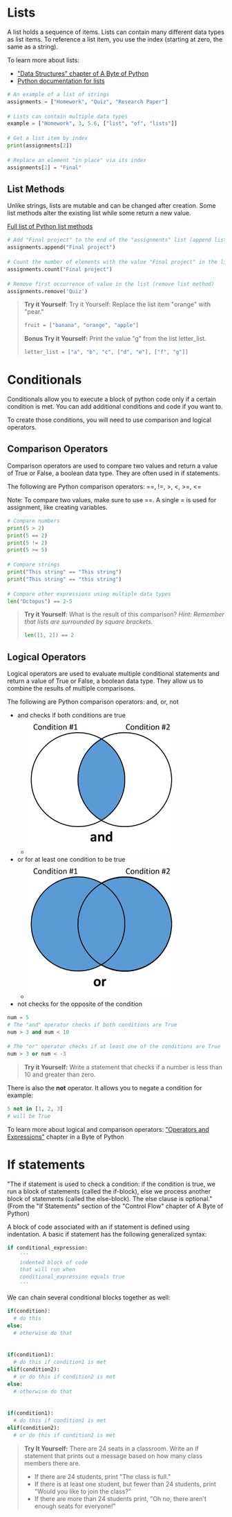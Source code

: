 # Lists
A list holds a sequence of items. Lists can contain many different data types as list items. To reference a list item, you use the index (starting at zero, the same as a string).

To learn more about lists:
- ["Data Structures" chapter of A Byte of Python](https://colab.research.google.com/corgiredirector?site=https%3A%2F%2Fpython.swaroopch.com%2Fdata_structures.html)
- [Python documentation for lists](https://colab.research.google.com/corgiredirector?site=https%3A%2F%2Fdocs.python.org%2F3%2Ftutorial%2Fintroduction.html%23lists)

```python
# An example of a list of strings
assignments = ["Homework", "Quiz", "Research Paper"]

# Lists can contain multiple data types
example = ["Homework", 3, 5.6, ["list", "of", "lists"]]

# Get a list item by index
print(assignments[2])

# Replace an element "in place" via its index
assignments[2] = "Final"
```

## List Methods
Unlike strings, lists are mutable and can be changed after creation. Some list methods alter the existing list while some return a new value.

[Full list of Python list methods](https://colab.research.google.com/corgiredirector?site=https%3A%2F%2Fwww.w3schools.com%2Fpython%2Fpython_ref_list.asp)

```python
# Add "Final project" to the end of the "assignments" list (append list method)
assignments.append("Final project")

# Count the number of elements with the value "Final project" in the list
assignments.count("Final project")

# Remove first occurrence of value in the list (remove list method)
assignments.remove('Quiz')
```
> **Try it Yourself**: Try it Yourself: Replace the list item "orange" with "pear."
> ```python
>fruit = ["banana", "orange", "apple"]
> ```
>**Bonus Try it Yourself:** Print the value "g" from the list letter_list.
> ```python
> letter_list = ["a", "b", "c", ["d", "e"], ["f", "g"]]
> ```

# Conditionals

Conditionals allow you to execute a block of python code only if a certain condition is met. You can add additional conditions and code if you want to.

To create those conditions, you will need to use comparison and logical operators.

## Comparison Operators
Comparison operators are used to compare two values and return a value of True or False, a boolean data type. They are often used in if statements.

The following are Python comparison operators: ==, !=, >, <, >=, <=

Note: To compare two values, make sure to use ==. A single = is used for assignment, like creating variables.

```python
# Compare numbers
print(5 > 2)
print(5 == 2)
print(5 != 2)
print(5 >= 5)

# Compare strings
print("This string" == "This string")
print("This string" == "this string")

# Compare other expressions using multiple data types
len("Octopus") == 2-5
```

> **Try it Yourself**: What is the result of this comparison?
>_Hint: Remember that lists are surrounded by square brackets._
>```python
>len([1, 2]) == 2
> ```

## Logical Operators
Logical operators are used to evaluate multiple conditional statements and return a value of True or False, a boolean data type. They allow us to combine the results of multiple comparisons.

The following are Python comparison operators: and, or, not

- and checks if both conditions are true
  - <img src="https://raw.githubusercontent.com/ncsu-libraries-data-vis/introduction-to-programming-with-python/main/images/venn_diagram_and.png" alt="A venn diagram labeled 'and' with the middle, overlapping section shaded in. Shows that 'and' is true only when both conditions are met." width="75%"/>
- or for at least one condition to be true
  - <img src="https://raw.githubusercontent.com/ncsu-libraries-data-vis/introduction-to-programming-with-python/main/images/venn_diagram_or.png" alt="A venn diagram labeled 'or,' with both circles completely filled in. Shows that 'or' is true if either of the two conditions are met or both conditions are met." width="75%"/>
- not checks for the opposite of the condition

```python
num = 5
# The "and" operator checks if both conditions are True
num > 3 and num < 10

# The "or" operator checks if at least one of the conditions are True
num > 3 or num < -3
```

>**Try it Yourself:** Write a statement that checks if a number is less than 10 and greater than zero.

There is also the **not** operator. It allows you to negate a condition for example:
```python
5 not in [1, 2, 3]
# will be True
```

To learn more about logical and comparison operators:
["Operators and Expressions"](https://python.swaroopch.com/op_exp.html) chapter in a Byte of Python


# If statements

"The if statement is used to check a condition: if the condition is true, we run a block of statements (called the if-block), else we process another block of statements (called the else-block). The else clause is optional." (From the "If Statements" section of the "Control Flow" chapter of A Byte of Python)

A block of code associated with an if statement is defined using indentation. A basic if statement has the following generalized syntax:

```python
if conditional_expression:
    '''
    indented block of code
    that will run when
    conditional_expression equals true
    '''
```
We can chain several conditional blocks together as well:
```python
if(condition):
  # do this
else:
  # otherwise do that


if(condition1):
  # do this if condition1 is met
elif(condition2):
  # or do this if condition2 is met
else:
  # otherwise do that


if(condition1):
  # do this if condition1 is met
elif(condition2):
  # or do this if condition2 is met

```
> **Try It Yourself:** There are 24 seats in a classroom. Write an if statement that prints out a message based on how many class members there are.
>- If there are 24 students, print "The class is full."
>- If there is at least one student, but fewer than 24 students, print "Would you like to join the class?"
>- If there are more than 24 students print, "Oh no, there aren't enough seats for everyone!"
